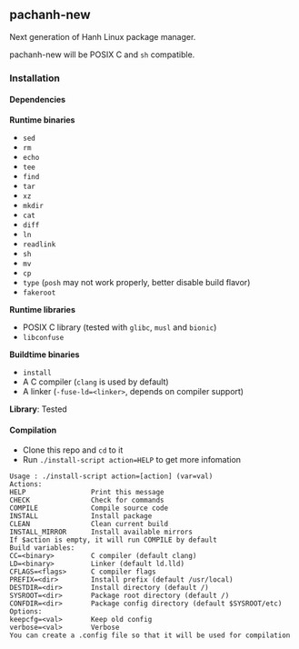 ## pachanh-new
Next generation of Hanh Linux package manager. 

pachanh-new will be POSIX C and `sh` compatible.
### Installation
#### Dependencies
**Runtime binaries**
- `sed`
- `rm`
- `echo`
- `tee`
- `find`
- `tar`
- `xz`
- `mkdir`
- `cat`
- `diff`
- `ln`
- `readlink`
- `sh` 
- `mv`
- `cp`
- `type` (`posh` may not work properly, better disable build flavor)
- `fakeroot`

**Runtime libraries**
- POSIX C library (tested with `glibc`, `musl` and `bionic`)
- `libconfuse`

**Buildtime binaries**
- `install`
- A C compiler (`clang` is used by default)
- A linker (`-fuse-ld=<linker>`, depends on compiler support)

**Library**: Tested 
#### Compilation
- Clone this repo and `cd` to it
- Run `./install-script action=HELP` to get more infomation 
```
Usage : ./install-script action=[action] (var=val)
Actions:
HELP                Print this message
CHECK               Check for commands
COMPILE             Compile source code
INSTALL             Install package
CLEAN               Clean current build
INSTALL_MIRROR      Install available mirrors
If $action is empty, it will run COMPILE by default
Build variables:
CC=<binary>         C compiler (default clang)
LD=<binary>         Linker (default ld.lld)
CFLAGS=<flags>      C compiler flags
PREFIX=<dir>        Install prefix (default /usr/local)
DESTDIR=<dir>       Install directory (default /)
SYSROOT=<dir>       Package root directory (default /)
CONFDIR=<dir>       Package config directory (default $SYSROOT/etc)
Options:
keepcfg=<val>       Keep old config
verbose=<val>       Verbose
You can create a .config file so that it will be used for compilation
```

